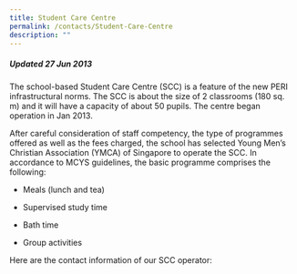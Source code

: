 ```yaml
---
title: Student Care Centre
permalink: /contacts/Student-Care-Centre
description: ""
---
```

##### Updated 27 Jun 2013  

The school-based Student Care Centre (SCC) is a feature of the new PERI infrastructural norms. The SCC is about the size of 2 classrooms (180 sq. m) and it will have a capacity of about 50 pupils. The centre began operation in Jan 2013.

  

After careful consideration of staff competency, the type of programmes offered as well as the fees charged, the school has selected Young Men’s Christian Association (YMCA) of Singapore to operate the SCC. In accordance to MCYS guidelines, the basic programme comprises the following:

  

*   Meals (lunch and tea)  
    
*   Supervised study time  
    
*   Bath time  
    
*   Group activities  
      
    

Here are the contact information of our SCC operator: